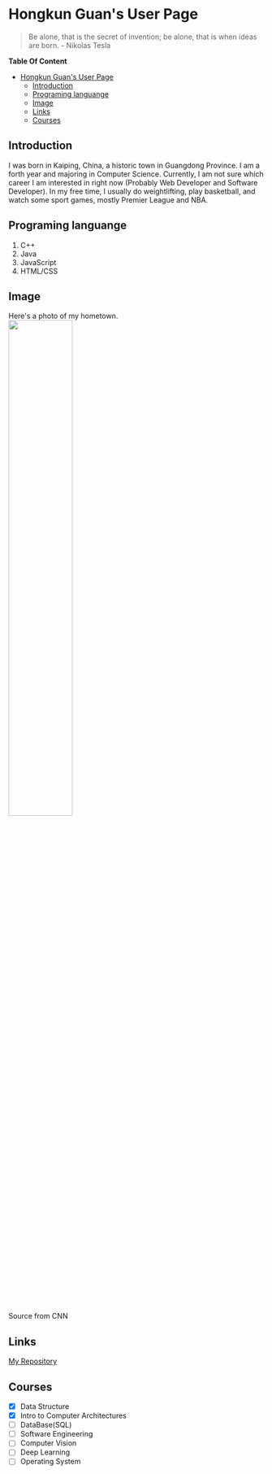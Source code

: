 # Hongkun Guan's User Page  
>Be alone, that is the secret of invention; be alone, that is when ideas are born. - Nikolas Tesla   

**Table Of Content**
- [Hongkun Guan's User Page](#hongkun-guans-user-page)
  - [Introduction](#introduction)
  - [Programing languange](#programing-languange)
  - [Image](#image)
  - [Links](#links)
  - [Courses](#courses)


## Introduction  

I was born in Kaiping, China, a historic town in Guangdong Province.  I am a forth year and majoring in Computer Science. Currently, I am not sure which career
I am interested in right now (Probably Web Developer and Software Developer). In my free time, I usually do weightlifting, play basketball, and watch some sport games, mostly Premier League
and NBA.  

## Programing languange
1. C++
2. Java
3. JavaScript
4. HTML/CSS



## Image
Here's a photo of my hometown.  
<img src="http://cdn.cnn.com/cnnnext/dam/assets/130725160550-kaiping-diaolou-chikan.jpg" height="50%" width="50%">  
Source from CNN

  
## Links
[My Repository](https://github.com/Hongkun882) 
 

## Courses
- [x] Data Structure 
- [x] Intro to Computer Architectures 
- [ ] DataBase(SQL)
- [ ] Software Engineering
- [ ] Computer Vision
- [ ] Deep Learning
- [ ] Operating System
